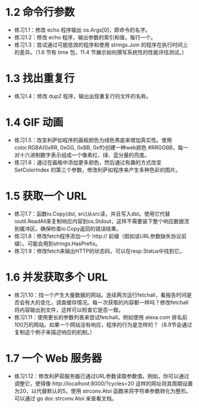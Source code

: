# 1.2 命令行参数
+ 练习1.1：修改 echo 程序输出 os.Args[0]，即命令的名字。
+ 练习1.2：修改 echo 程序，输出参数的索引和值，每行一个。
+ 练习1.3：尝试通过可能低效的程序和使用 strings.Join 的程序在执行时间上的差异。（1.6 节有 time 包，11.4 节展示如何撰写系统性的性能评估测试。）

# 1.3 找出重复行
+ 练习1.4：修改 dup2 程序，输出出现重复行的文件的名称。

# 1.4 GIF 动画
+ 练习1.5：改变利萨如程序的画板颜色为绿色黑底来增加真实性。使用color.RGBA{0xRR, 0xGG, 0xBB, 0xff}创建一种web颜色 #RRGGBB，每一对十六进制数字表示组成一个像素红、绿、蓝分量的亮度。
+ 练习1.6：通过在画板中添加更多颜色，然后通过有趣的方式改变 SetColorIndex 的第三个参数，修改利萨如程序来产生多种色彩的图片。

# 1.5 获取一个 URL
+ 练习1.7：函数io.Copy(dst, src)从src读，并且写入dst。使用它代替ioutil.ReadAll来复制响应内容到os.Stdout，这样不需要装下整个响应数据流到缓冲区。确保检查io.Copy返回的错误结果。
+ 练习1.8：修改fetch程序添加一个 http:// 前缀（假如该URL参数缺失协议前缀）。可能会用到strings.HasPrefix。
+ 练习1.9：修改fetch来输出HTTP的状态码，可以在resp.Status中找到它。

# 1.6 并发获取多个 URL
+ 练习1.10：找一个产生大量数据的网站。连续两次运行fetchall，看报告时间是否会有大的变化，调查缓存情况。每一次获取的内容都一样吗？修改fetchall将内容输出到文件，这样可以检查它是否一致。
+ 练习1.11：使用更长的参数列表来尝试fetchall，例如使用 alexa.com 排名前100万的网站。如果一个网站没有响应，程序的行为是怎样的？（8.9节会通过复制这个例子来描述响应的机制。）

# 1.7 一个 Web 服务器
+ 练习1.12：修改利萨茹服务器已通过URL参数读取参数值。例如，你可以通过调整它，使得像 http://localhost:8000/?cycles=20 这样的网址将其周期设置为20，以代替默认的5。使用 strconv.Atoi 函数来将字符串参数转化为整形。可以通过 go doc strconv.Atoi 来查看文档。